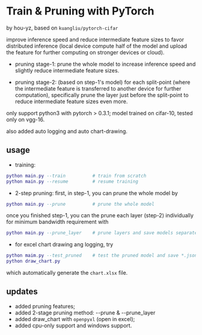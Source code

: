 # Train & Pruning with PyTorch
by hou-yz, based on `kuangliu/pytorch-cifar`

improve inference speed and reduce intermediate feature sizes to favor distributed inference (local device compute half of the model and upload the feature for further computing on stronger devices or cloud).

- pruning stage-1: prune the whole model to increase inference speed and slightly reduce intermediate feature sizes.

- pruning stage-2: (based on step-1's model) for each split-point (where the intermediate feature is transferred to another device for further computation), specifically prune the layer just before the split-point to reduce intermediate feature sizes even more.

only support python3 with pytorch > 0.3.1; 
model trained on cifar-10, tested only on vgg-16.

also added auto logging and auto chart-drawing.

## usage
- training:
```lua
python main.py --train          # train from scratch
python main.py --resume         # resume training
```

- 2-step pruning:
first, in step-1, you can prune the whole model by
```lua 
python main.py --prune          # prune the whole model
```

once you finished step-1, you can the prune each layer (step-2) individually for minimum bandwidth requirement with 
``` lua
python main.py --prune_layer    # prune layers and save models separately
```

- for excel chart drawing ang logging, try 
```lua
python maim.py --test_pruned    # test the pruned model and save *.json logs
python draw_chart.py
```
which automatically generate the `chart.xlsx` file.


## updates
- added pruning features;
- added 2-stage pruning method: --prune & --prune_layer
- added draw_chart with `openpyxl` (open in excel);
- added cpu-only support and windows support.
